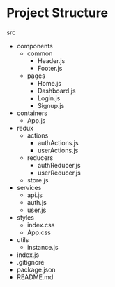 # Project Structure

src

- components
  - common
    - Header.js
    - Footer.js
  - pages
    - Home.js
    - Dashboard.js
    - Login.js
    - Signup.js
- containers
  - App.js
- redux
  - actions
    - authActions.js
    - userActions.js
  - reducers
    - authReducer.js
    - userReducer.js
  - store.js
- services
  - api.js
  - auth.js
  - user.js
- styles
  - index.css
  - App.css
- utils
  - instance.js
- index.js
- .gitignore
- package.json
- README.md
